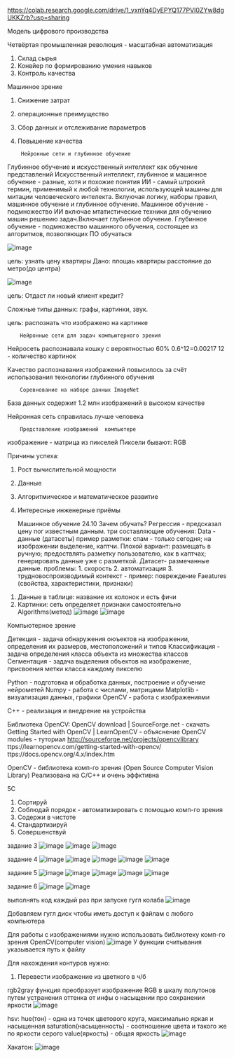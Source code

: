 https://colab.research.google.com/drive/1_yxnYq4DyEPYQ177PVI0ZYw8dgUKKZrb?usp=sharing

 Модель цифрового производства

Четвёртая промышленная революция - масштабная автоматизация
1. Склад сырья
2. Конвйер по формированию умения навыков
3. Контроль качества

  Машинное зрение
1. Снижение затрат
2. операционные преимущество
3. Сбор данных и отслеживание параметров
4. Повышение качества


        Нейронные сети и глубинное обучение
Глубинное обучение и искусственный интеллект как обучение представлений
Искусственный интеллект, глубинное и машинное обучение - разные, хотя и похожие понятия 
  ИИ -  самый штрокий термин, применимый к любой технологии, использующей машины для митации человеческого интелекта. Вклуючая логику, наборы правил, машинное обучение и глубинное обучение.
    Машинное обучение - подмножество ИИ включае мтатистические техники для обучению машин решению задач.Включает глубинное обучение.
      Глубинное обучение - подмножество машинного обучения, состоящее из алгоритмов, позволяющих ПО обучаться 
      
![image](https://user-images.githubusercontent.com/97594112/190988221-c47ce970-016c-44ca-b1e5-d429b0b5dac8.png)

цель: узнать цену квартиры
Дано: площаь квартиры
расстояние до метро(до центра)

![image](https://user-images.githubusercontent.com/97594112/190995010-c9c577f8-4fda-4083-9552-63fc0da46bbf.png)

 цель: Отдаст ли новый клиент кредит?


Сложные типы данных: графы, картинки, звук.

цель: распознать что изображено на картинке

        Нейронные сети для задач компьютерного зрения
Нейросеть распознавала кошку с вероятностью 60%
0.6^12=0.00217
12 - количество картинок

Качество распознавания изображений  повысилось за счёт использования технологии глубинного обучения

        Соревнование на наборе данных ImageNet
База данных содержит 1.2 млн изображений в высоком качестве

Нейронная сеть справилась лучше человека

        Представление изображений  компьютере 
изображение - матрица из пикселей
Пиксели бывают: RGB

Причины успеха:
1) Рост вычислительной мощности
2) Данные
3) Алгоритмическое и математическое развитие
4) Интересные инженерные приёмы

      Машинное обучение 24.10
Зачем обучать?
Регрессия - предсказал цену пог известным данным.
три составляющие обучения:
Data - данные (датасеты) пример разметки: спам - только сегодня; на изображении выделение, каптчи.
Плохой вариант: размещать в ручную; предоствлять разметку пользователю, как в каптчах; генерировать данные уже с разметкой.
Датасет- размечанные данные.
проблемы: 1. скорость 2. автоматизация 3. трудновоспроизводимый контекст - пример: повреждение
Faeatures (свойства, характеристики, признаки)
1. Данные в таблице: название их колонок и есть фичи
2. Картинки: сеть определяет признаки самостоятельно
Algorithms(метод)
![image](https://user-images.githubusercontent.com/97594112/197493020-5e21981b-d37d-4b34-9172-4518b3ce77d1.png)
![image](https://user-images.githubusercontent.com/97594112/197489590-249de622-22a6-40ca-8861-97aed559a0c1.png)

Компьютерное зрение

Детекция - задача обнаружения оюъектов на изображении, определения их размеров, местоположений и типов
Классификация - задача определения класса объекта из множества классов
Сегментация - задача выделения объектов на изображение, присвоения метки класса каждому пикселю

Python - подготовка и обработка данных, построение и обучение нейрометей
Numpy - работа с числами, матрицами
Matplotlib - визуализация данных, графики
OpenCV - работа с изображениями

C++ - реализация и внедрение на устройства

Библиотека OpenCV: OpenCV download | SourceForge.net - скачать Getting Started with OpenCV | LearnOpenCV   - объяснение OpenCV modules - туториал
http://sourceforge.net/projects/opencvlibrary ttps://learnopencv.com/getting-started-with-opencv/ ttps://docs.opencv.org/4.x/index.htm

OpenCV - библиотека комп-го зрения (Open Source Computer Vision Library)
Реализована на C/C++ и очень эффктивнa

5C
1. Сортируй
2. Соблюдай порядок - автоматизировать с помощью комп-го зрения
3. Содержи в чистоте
4. Стандартизируй
5. Совершенствуй

задание 3
![image](https://user-images.githubusercontent.com/97594452/198219874-0bb932cc-a17e-43d0-9cfe-3ece24a2121b.png)
![image](https://user-images.githubusercontent.com/97594452/198224426-70fb1584-5206-40b1-badb-89ee0b67abee.png)
![image](https://user-images.githubusercontent.com/97594452/198224481-412f02ee-6d82-45ba-b5ba-27fed3243114.png)

задание 4
![image](https://user-images.githubusercontent.com/97594452/198227818-2788a62f-f4fc-454f-8f75-9e9d17aff73d.png)
![image](https://user-images.githubusercontent.com/97594452/198227872-aa09f712-1d49-4a3d-ba4d-e292c6bc1501.png)
![image](https://user-images.githubusercontent.com/97594452/198227977-cc14bca2-890a-450d-ae84-82c4f26befed.png)
![image](https://user-images.githubusercontent.com/97594452/198228052-84db4199-2756-4efb-928a-79bf6dc9e5e7.png)
![image](https://user-images.githubusercontent.com/97594452/198228082-e0dca51b-cb3f-400f-acd5-fcf8607d8bdf.png)

задание 5
![image](https://user-images.githubusercontent.com/97594452/198229053-87aacc1d-911d-430e-98aa-e5dcaa7347f5.png)
![image](https://user-images.githubusercontent.com/97594452/198231817-982539e7-fc4d-45c6-bb3e-b531b0f5f545.png)
![image](https://user-images.githubusercontent.com/97594452/198231855-c35b3deb-ff3f-4db8-8a9f-4b39fbb07a49.png)
![image](https://user-images.githubusercontent.com/97594452/198231895-543ac606-2386-40f9-aaa4-f82f421bd92d.png)
![image](https://user-images.githubusercontent.com/97594452/198231928-a70abd21-0bbd-438d-8f89-f60e67bb4081.png)

задание 6
![image](https://user-images.githubusercontent.com/97594452/198236930-511c4e5e-5fde-4466-a1ec-81635448b424.png)
![image](https://user-images.githubusercontent.com/97594452/198236973-21744f23-d8f3-44c0-a937-8046a3cc2b85.png)


выполнять код каждый раз при запуске гугл колаба
![image](https://user-images.githubusercontent.com/97594112/198976721-5faecd49-2cf6-41c8-a698-dd463d667453.png)

Добавляем гугл диск чтобы иметь доступ к файлам с любого компьютера

Для работы с изображениями нужно использовать библиотеку комп-го зрения OpenCV(computer vision)
![image](https://user-images.githubusercontent.com/97594112/198978567-bd97c214-d049-47c7-ab45-7659cf617639.png)
У функции считывания указывается путь к файлу

Для нахождения контуров нужно:
1. Перевести изображение из цветного в ч/б

rgb2gray функция преобразует изображение RGB в шкалу полутонов путем устранения оттенка от инфы о насыщении про сохранении яркости
![image](https://user-images.githubusercontent.com/97594112/198982667-b3a41ca6-01a9-439b-b7f2-20a97193b627.png)

hsv:
hue(тон) - одна из точек цветового круга, максимально яркая и насыщенная
saturation(насыщенность) - соотношение цвета и такого же по яркости серого
value(яркость) - общая яркость
![image](https://user-images.githubusercontent.com/97594112/198983635-fe2bcfe1-cbc8-44f9-b40f-cb597d5537f2.png)

Хакатон:
![image](https://user-images.githubusercontent.com/97594112/202952517-ad0f7fc0-48cf-43b3-bf75-f5b20842d5fb.png)











